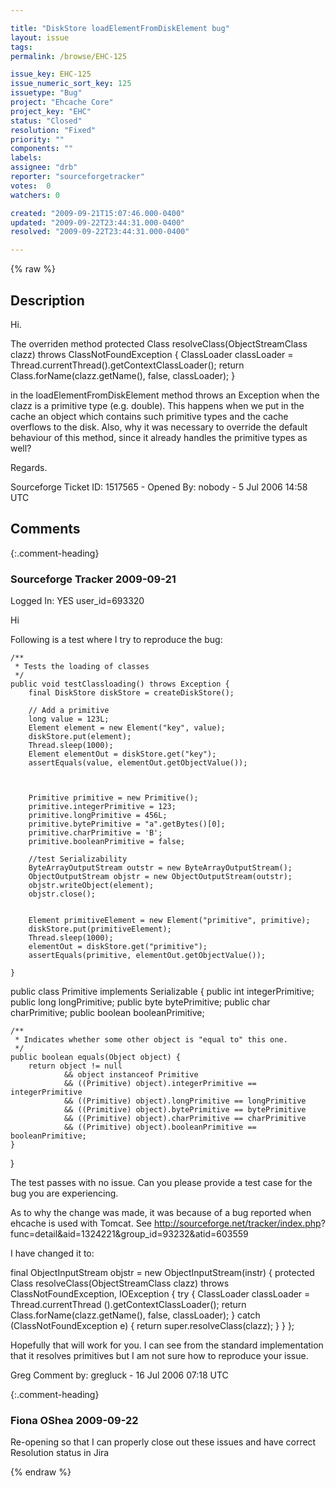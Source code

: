 ```yaml
---

title: "DiskStore loadElementFromDiskElement bug"
layout: issue
tags: 
permalink: /browse/EHC-125

issue_key: EHC-125
issue_numeric_sort_key: 125
issuetype: "Bug"
project: "Ehcache Core"
project_key: "EHC"
status: "Closed"
resolution: "Fixed"
priority: ""
components: ""
labels: 
assignee: "drb"
reporter: "sourceforgetracker"
votes:  0
watchers: 0

created: "2009-09-21T15:07:46.000-0400"
updated: "2009-09-22T23:44:31.000-0400"
resolved: "2009-09-22T23:44:31.000-0400"

---
```




{% raw %}



## Description

<div markdown="1" class="description">

Hi.

The overriden method 
protected Class resolveClass(ObjectStreamClass clazz)
throws ClassNotFoundException \{
                ClassLoader classLoader =
Thread.currentThread().getContextClassLoader();
                return Class.forName(clazz.getName(),
false, classLoader);
            }

in the loadElementFromDiskElement method throws an
Exception when the clazz is a primitive type (e.g. double).
This happens when we put in the cache an object which
contains such primitive types and the cache overflows
to the disk. Also, why it was necessary to override the
default behaviour of this method, since it already
handles the primitive types as well?

Regards.

Sourceforge Ticket ID: 1517565 - Opened By: nobody - 5 Jul 2006 14:58 UTC

</div>

## Comments


{:.comment-heading}
### **Sourceforge Tracker** <span class="date">2009-09-21</span>

<div markdown="1" class="comment">

Logged In: YES 
user\_id=693320

Hi

Following is a test where I try to reproduce the bug:

    /**
     * Tests the loading of classes
     */
    public void testClassloading() throws Exception {
        final DiskStore diskStore = createDiskStore();

        // Add a primitive
        long value = 123L;
        Element element = new Element("key", value);
        diskStore.put(element);
        Thread.sleep(1000);
        Element elementOut = diskStore.get("key");
        assertEquals(value, elementOut.getObjectValue());



        Primitive primitive = new Primitive();
        primitive.integerPrimitive = 123;
        primitive.longPrimitive = 456L;
        primitive.bytePrimitive = "a".getBytes()[0];
        primitive.charPrimitive = 'B';
        primitive.booleanPrimitive = false;

        //test Serializability
        ByteArrayOutputStream outstr = new ByteArrayOutputStream();
        ObjectOutputStream objstr = new ObjectOutputStream(outstr);
        objstr.writeObject(element);
        objstr.close();


        Element primitiveElement = new Element("primitive", primitive);
        diskStore.put(primitiveElement);
        Thread.sleep(1000);
        elementOut = diskStore.get("primitive");
        assertEquals(primitive, elementOut.getObjectValue());

    }

public class Primitive implements Serializable \{
    public int integerPrimitive;
    public long longPrimitive;
    public byte bytePrimitive;
    public char charPrimitive;
    public boolean booleanPrimitive;

    /**
     * Indicates whether some other object is "equal to" this one.
     */
    public boolean equals(Object object) {
        return object != null
                && object instanceof Primitive
                && ((Primitive) object).integerPrimitive == integerPrimitive
                && ((Primitive) object).longPrimitive == longPrimitive
                && ((Primitive) object).bytePrimitive == bytePrimitive
                && ((Primitive) object).charPrimitive == charPrimitive
                && ((Primitive) object).booleanPrimitive == booleanPrimitive;
    }
\}

The test passes with no issue. Can you please provide a test case for the bug 
you are experiencing.

As to why the change was made, it was because of a bug reported when 
ehcache is used with Tomcat. See http://sourceforge.net/tracker/index.php?
func=detail&aid=1324221&group\_id=93232&atid=603559

I have changed it to:

final ObjectInputStream objstr = new ObjectInputStream(instr) \{
            protected Class resolveClass(ObjectStreamClass clazz) throws 
ClassNotFoundException, IOException \{
                try {
                    ClassLoader classLoader = Thread.currentThread
().getContextClassLoader();
                    return Class.forName(clazz.getName(), false, classLoader);
                } catch (ClassNotFoundException e) {
                    return super.resolveClass(clazz);
                }
            }
        };

Hopefully that will work for you. I can see from the standard implementation 
that it resolves primitives but I am not sure how to reproduce your issue.

Greg
Comment by: gregluck - 16 Jul 2006 07:18 UTC

</div>


{:.comment-heading}
### **Fiona OShea** <span class="date">2009-09-22</span>

<div markdown="1" class="comment">

Re-opening so that I can properly close out these issues and have correct Resolution status in Jira

</div>



{% endraw %}
